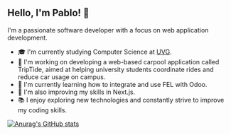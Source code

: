 ## Hello, I'm Pablo! 👋

I'm a passionate software developer with a focus on web application development.

- 🎓 I'm currently studying Computer Science at [UVG](https://www.uvg.edu.gt).
- 💼 I'm working on developing a web-based carpool application called TripTide, aimed at helping university students coordinate rides and reduce car usage on campus.
- 🌱 I'm currently learning how to integrate and use FEL with Odoo.
- 🚀 I'm also improving my skills in Next.js.
- 📚 I enjoy exploring new technologies and constantly strive to improve my coding skills.

<!--Github stats from https://github.com/anuraghazra/github-readme-stats -->
[![Anurag's GitHub stats](https://github-readme-stats.vercel.app/api?username=PabloVS044&show_icons=true&theme=dark)](https://github.com/anuraghazra/github-readme-stats)

